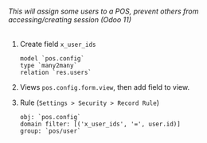 ###### This will assign some users to a POS, prevent others from accessing/creating session (Odoo 11)

1. Create field `x_user_ids`

       model `pos.config`
       type `many2many`
       relation `res.users`

2. Views `pos.config.form.view`, then add field to view.

3. Rule (`Settings > Security > Record Rule`)

       obj: `pos.config`
       domain filter: [('x_user_ids', '=', user.id)]
       group: `pos/user`
